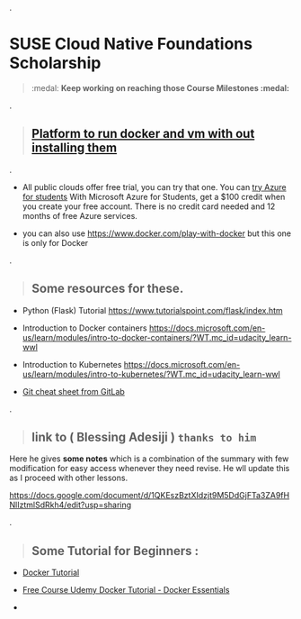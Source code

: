 .


# SUSE Cloud Native Foundations Scholarship


>  :medal:  **Keep working on reaching those Course Milestones :medal:**

.



> ## [ Platform to run docker and vm with out installing them ]()


.


- All public clouds offer free trial, you can try that one. You can [try Azure for students](https://azure.microsoft.com/en-us/free/students/) With Microsoft Azure for Students, get a $100 credit when you create your free account. There is no credit card needed and 12 months of free Azure services.


- you can also use https://www.docker.com/play-with-docker but this one is only for Docker


.


 > ## Some resources for these.


- Python (Flask) Tutorial
https://www.tutorialspoint.com/flask/index.htm

- Introduction to Docker containers
https://docs.microsoft.com/en-us/learn/modules/intro-to-docker-containers/?WT.mc_id=udacity_learn-wwl

- Introduction to Kubernetes
https://docs.microsoft.com/en-us/learn/modules/intro-to-kubernetes/?WT.mc_id=udacity_learn-wwl


- [Git cheat sheet from GitLab](https://about.gitlab.com/images/press/git-cheat-sheet.pdf)




.


>  ## link to ( **Blessing Adesiji** ) `thanks to him` 


Here he gives **some notes** which is a combination of the summary with few modification for easy access whenever they need revise. He wll update this as I proceed with other lessons.


https://docs.google.com/document/d/1QKEszBztXIdzjt9M5DdGjFTa3ZA9fHNlIztmlSdRkh4/edit?usp=sharing



.

> ## Some Tutorial for Beginners :



 - [Docker Tutorial ](https://www.youtube.com/watch?v=fqMOX6JJhGo)

 - [Free Course Udemy  Docker Tutorial - Docker Essentials](https://www.udemy.com/course/docker-essentials/)




-
